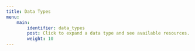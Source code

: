 ```yaml
---
title: Data Types
menu:
    main:
        identifier: data_types
        post: Click to expand a data type and see available resources.
        weight: 10
---
```

